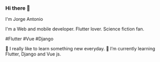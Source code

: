### Hi there 👋 

I'm Jorge Antonio

I'm a Web and mobile developer. 
Flutter lover. 
Science fiction fan. 

#Flutter #Vue #Django

👀 I really like to learn something new everyday. 
🌱 I’m currently learning Flutter, Django and Vue js.

